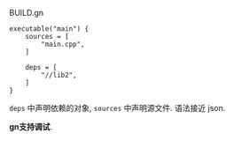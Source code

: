 BUILD.gn

```gn
executable("main") {
	sources = [
		"main.cpp",
	]

	deps = [
		"//lib2",
	]
}
```

`deps` 中声明依赖的对象, `sources` 中声明源文件. 语法接近 json.

**gn支持调试**.